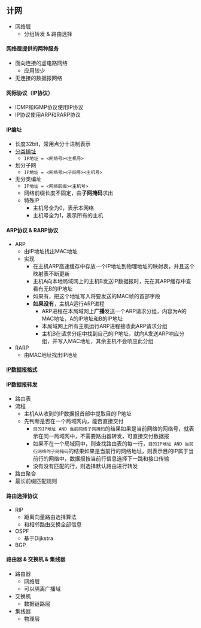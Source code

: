 ## 计网
* 网络层
    * 分组转发 & 路由选择
#### 网络层提供的两种服务
* 面向连接的虚电路网络
    * 应用较少
* 无连接的数据报网络

#### 网际协议（IP协议）
* ICMP和IGMP协议使用IP协议
* IP协议使用ARP和RARP协议

#### IP编址
* 长度32bit，常用点分十进制表示
* [分类编址](https://zh.wikipedia.org/wiki/%E5%88%86%E7%B1%BB%E7%BD%91%E7%BB%9C)
    * `IP地址 = <网络号><主机号>`
* 划分子网
    * `IP地址 = <网络号><子网号><主机号>`
* 无分类编址
    * `IP地址 = <网络前缀><主机号>`
    * 网络前缀长度不固定，由**子网掩码**求出
    * 特殊IP
        * 主机号全为0，表示本网络
        * 主机号全为1，表示所有的主机

#### ARP协议 & RARP协议
* ARP
    * 由IP地址找出MAC地址
    * 实现
        * 在主机ARP高速缓存中存放一个IP地址到物理地址的映射表，并且这个映射表不断更新
        * 主机A向本地局域网上的主机B发送IP数据报时，先在其ARP缓存中查看有无B的IP地址
        * 如果有，把这个地址写入将要发送的MAC帧的首部字段
        * **如果没有**，主机A运行ARP进程
            * ARP进程在本局域网上**广播**发送一个ARP请求分组，内容为A的MAC地址，A的IP地址和B的IP地址
            * 本局域网上所有主机运行ARP进程接收此ARP请求分组
            * 主机B在请求分组中找到自己的IP地址，就向A发送ARP响应分组，并写入MAC地址，其余主机不会响应此分组
* RARP
    * 由MAC地址找出IP地址

#### [IP数据报格式](https://zh.wikipedia.org/wiki/IPv4#报文结构)

#### IP数据报转发
* 路由表
* 流程
    * 主机A从收到的IP数据报首部中提取目的IP地址
    * 先判断是否在一个局域网内，能否直接交付
        * `目的IP地址 AND 当前网络子网掩码`的结果如果是当前网络的网络号，就表示在同一局域网中，不需要路由器转发，可直接交付数据报
        * 如果不在一个局域网中，则查找路由表的每一行，`目的IP地址 AND 当前行网络的子网掩码`的结果如果是当前行的网络地址，则表示目的IP属于当前行的网络中，数据报按当前行信息选择下一跳和接口传输
        * 没有没有匹配的行，则选择默认路由进行转发
* 路由聚合
* 最长前缀匹配规则

#### 路由选择协议
* RIP
    * 距离向量路由选择算法
    * 和相邻路由交换全部信息
* OSPF
    * 基于Dijkstra
* BGP

#### 路由器 & 交换机 & 集线器
* 路由器
    * 网络层
    * 可以隔离广播域
* 交换机
    * 数据链路层
* 集线器
    * 物理层